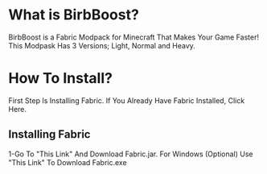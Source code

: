 # What is BirbBoost?
BirbBoost is a Fabric Modpack for Minecraft That Makes Your Game Faster!
This Modpask Has 3 Versions; Light, Normal and Heavy.

# How To Install?
First Step Is Installing Fabric. If You Already Have Fabric Installed, Click Here.

## Installing Fabric
1-Go To "This Link" And Download Fabric.jar. For Windows (Optional) Use "This Link" To Download Fabric.exe
